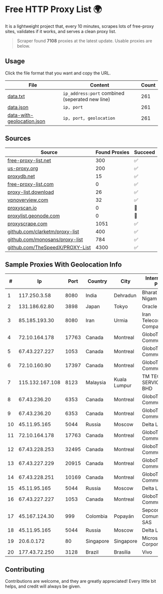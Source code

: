 
# Free HTTP Proxy List 🌍

It is a lightweight project that, every 10 minutes, scrapes lots of free-proxy sites, validates if it works, and serves a clean proxy list.


> Scraper found **7108** proxies at the latest update. Usable proxies are below.

## Usage

Click the file format that you want and copy the URL.


|File|Content|Count|
|----|-------|-----|
|[data.txt](https://raw.githubusercontent.com/themiralay/Proxy-List-World/master/data.txt)|`ip_address:port` combined (seperated new line)|261|
|[data.json](https://raw.githubusercontent.com/themiralay/Proxy-List-World/master/data.json)|`ip, port`|261|
|[data-with-geolocation.json](https://raw.githubusercontent.com/themiralay/Proxy-List-World/master/data-with-geolocation.json)|`ip, port, geolocation`|261|

## Sources

|Source|Found Proxies|Succeed|
|------|-------------|-------|
|[free-proxy-list.net](https://free-proxy-list.net)|300|✅|
|[us-proxy.org](https://www.us-proxy.org)|200|✅|
|[proxydb.net](http://proxydb.net)|15|✅|
|[free-proxy-list.com](https://free-proxy-list.com/?page=&port=&type%5B%5D=http&type%5B%5D=https&up_time=0&search=Search)|0|✅|
|[proxy-list.download](https://www.proxy-list.download/HTTP)|26|✅|
|[vpnoverview.com](https://vpnoverview.com/privacy/anonymous-browsing/free-proxy-servers)|32|✅|
|[proxyscan.io](https://www.proxyscan.io)|0|🚫|
|[proxylist.geonode.com](https://proxylist.geonode.com/api/proxy-list?limit=300&page=1&sort_by=lastChecked&sort_type=desc&protocols=http,https)|0|🚫|
|[proxyscrape.com](https://api.proxyscrape.com/v2/?request=displayproxies&protocol=http&timeout=10000&country=all&ssl=all&anonymity=all)|1051|✅|
|[github.com/clarketm/proxy-list](https://raw.githubusercontent.com/clarketm/proxy-list/master/proxy-list-raw.txt)|400|✅|
|[github.com/monosans/proxy-list](https://raw.githubusercontent.com/monosans/proxy-list/main/proxies/http.txt)|784|✅|
|[github.com/TheSpeedX/PROXY-List](https://raw.githubusercontent.com/TheSpeedX/PROXY-List/master/http.txt)|4300|✅|


## Sample Proxies With Geolocation Info

|#|Ip|Port|Country|City|Internet Service Provider|
|-|--|----|-------|----|-------------------------|
|1|117.250.3.58|8080|India|Dehradun|Bharat Sanchar Nigam Ltd|
|2|131.186.62.80|3898|Japan|Tokyo|Oracle Corporation|
|3|85.185.193.30|8080|Iran|Urmia|Iran Telecommunication Company PJS|
|4|72.10.164.178|17763|Canada|Montreal|GloboTech Communications|
|5|67.43.227.227|1053|Canada|Montreal|GloboTech Communications|
|6|72.10.160.90|17397|Canada|Montreal|GloboTech Communications|
|7|115.132.167.108|8123|Malaysia|Kuala Lumpur|TM TECHNOLOGY SERVICES SDN BHD|
|8|67.43.236.20|6353|Canada|Montreal|GloboTech Communications|
|9|67.43.236.20|6353|Canada|Montreal|GloboTech Communications|
|10|45.11.95.165|5044|Russia|Moscow|Delta Ltd|
|11|72.10.164.178|17763|Canada|Montreal|GloboTech Communications|
|12|67.43.228.253|32495|Canada|Montreal|GloboTech Communications|
|13|67.43.227.229|20915|Canada|Montreal|GloboTech Communications|
|14|67.43.228.251|10169|Canada|Montreal|GloboTech Communications|
|15|45.11.95.165|5044|Russia|Moscow|Delta Ltd|
|16|67.43.227.227|1053|Canada|Montreal|GloboTech Communications|
|17|45.167.124.30|999|Colombia|Popayán|Sepcom Comunicaciones SAS|
|18|45.11.95.165|5044|Russia|Moscow|Delta Ltd|
|19|20.6.0.172|80|Singapore|Singapore|Microsoft Corporation|
|20|177.43.72.250|3128|Brazil|Brasília|Vivo|



## Contributing

Contributions are welcome, and they are greatly appreciated! Every
little bit helps, and credit will always be given.

